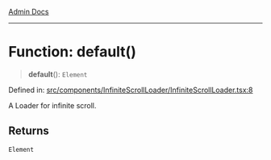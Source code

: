 [Admin Docs](/)

***

# Function: default()

> **default**(): `Element`

Defined in: [src/components/InfiniteScrollLoader/InfiniteScrollLoader.tsx:8](https://github.com/Aad1tya27/talawa-admin/blob/dd4a08e622d0fa38bcf9758a530e8cdf917dbac8/src/components/InfiniteScrollLoader/InfiniteScrollLoader.tsx#L8)

A Loader for infinite scroll.

## Returns

`Element`
